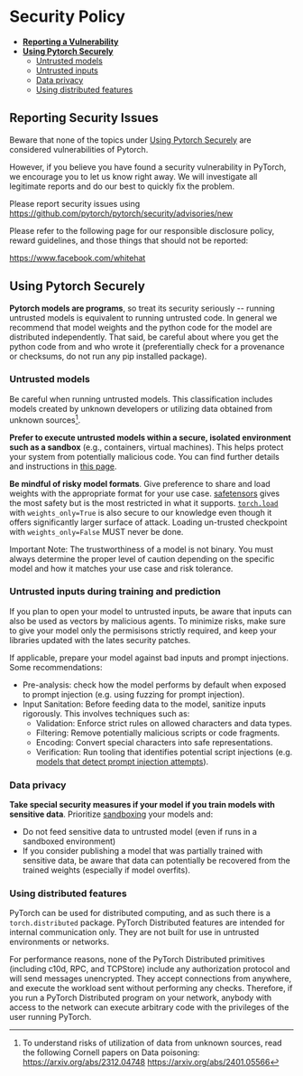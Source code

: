 # Security Policy

 - [**Reporting a Vulnerability**](#reporting-a-vulnerability)
 - [**Using Pytorch Securely**](#using-pytorch-securely)
   - [Untrusted models](#untrusted-models)
   - [Untrusted inputs](#untrusted-inputs)
   - [Data privacy](#data-privacy)
   - [Using distributed features](#using-distributed-features)

## Reporting Security Issues

Beware that none of the topics under [Using Pytorch Securely](#using-pytorch-securely) are considered vulnerabilities of Pytorch.

However, if you believe you have found a security vulnerability in PyTorch, we encourage you to let us know right away. We will investigate all legitimate reports and do our best to quickly fix the problem.

Please report security issues using https://github.com/pytorch/pytorch/security/advisories/new

Please refer to the following page for our responsible disclosure policy, reward guidelines, and those things that should not be reported:

https://www.facebook.com/whitehat


## Using Pytorch Securely
**Pytorch models are programs**, so treat its security seriously -- running untrusted models is equivalent to running untrusted code. In general we recommend that model weights and the python code for the model are distributed independently. That said, be careful about where you get the python code from and who wrote it (preferentially check for a provenance or checksums, do not run any pip installed package).

### Untrusted models
Be careful when running untrusted models. This classification includes models created by unknown developers or utilizing data obtained from unknown sources[^data-poisoning-sources].

**Prefer to execute untrusted models within a secure, isolated environment such as a sandbox** (e.g., containers, virtual machines). This helps protect your system from potentially malicious code. You can find further details and instructions in [this page](https://developers.google.com/code-sandboxing).

**Be mindful of risky model formats**. Give preference to share and load weights with the appropriate format for your use case. [safetensors](https://huggingface.co/docs/safetensors/en/index) gives the most safety but is the most restricted in what it supports. [`torch.load`](https://pytorch.org/docs/stable/generated/torch.load.html#torch.load) with `weights_only=True` is also secure to our knowledge even though it offers significantly larger surface of attack. Loading un-trusted checkpoint with `weights_only=False` MUST never be done.



Important Note: The trustworthiness of a model is not binary. You must always determine the proper level of caution depending on the specific model and how it matches your use case and risk tolerance.

[^data-poisoning-sources]: To understand risks of utilization of data from unknown sources, read the following Cornell papers on Data poisoning:
    https://arxiv.org/abs/2312.04748
    https://arxiv.org/abs/2401.05566

### Untrusted inputs during training and prediction

If you plan to open your model to untrusted inputs, be aware that inputs can also be used as vectors by malicious agents. To minimize risks, make sure to give your model only the permisisons strictly required, and keep your libraries updated with the lates security patches.

If applicable, prepare your model against bad inputs and prompt injections. Some recommendations:
- Pre-analysis: check how the model performs by default when exposed to prompt injection (e.g. using fuzzing for prompt injection).
- Input Sanitation: Before feeding data to the model, sanitize inputs rigorously. This involves techniques such as:
    - Validation: Enforce strict rules on allowed characters and data types.
    - Filtering: Remove potentially malicious scripts or code fragments.
    - Encoding: Convert special characters into safe representations.
    - Verification: Run tooling that identifies potential script injections (e.g. [models that detect prompt injection attempts](https://python.langchain.com/docs/guides/safety/hugging_face_prompt_injection)).

### Data privacy

**Take special security measures if your model if you train models with sensitive data**. Prioritize [sandboxing](https://developers.google.com/code-sandboxing) your models and:
- Do not feed sensitive data to untrusted model (even if runs in a sandboxed environment)
- If you consider publishing a model that was partially trained with sensitive data, be aware that data can potentially be recovered from the trained weights (especially if model overfits).

### Using distributed features

PyTorch can be used for distributed computing, and as such there is a `torch.distributed` package. PyTorch Distributed features are intended for internal communication only. They are not built for use in untrusted environments or networks.

For performance reasons, none of the PyTorch Distributed primitives (including c10d, RPC, and TCPStore) include any authorization protocol and will send messages unencrypted. They accept connections from anywhere, and execute the workload sent without performing any checks. Therefore, if you run a PyTorch Distributed program on your network, anybody with access to the network can execute arbitrary code with the privileges of the user running PyTorch.
